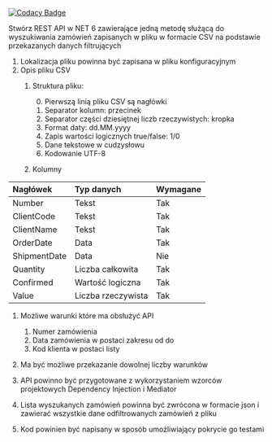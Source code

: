 [![Codacy Badge](https://app.codacy.com/project/badge/Grade/9d62951e6c1140bd9b8f6e68b20d0a2f)](https://app.codacy.com/gh/LPiotr/SearchPurchaseOrder/dashboard?utm_source=gh&utm_medium=referral&utm_content=&utm_campaign=Badge_grade)

Stwórz REST API w NET 6 zawierające jedną metodę służącą do wyszukiwania zamówień zapisanych w pliku w formacie CSV na podstawie przekazanych danych filtrujących

1. Lokalizacja pliku powinna być zapisana w pliku konfiguracyjnym
1. Opis pliku CSV
   1. Struktura pliku:

      0. Pierwszą linią pliku CSV są nagłówki
      0. Separator kolumn: przecinek
      0. Separator części dziesiętnej liczb rzeczywistych: kropka
      0. Format daty: dd.MM.yyyy
      0. Zapis wartości logicznych true/false: 1/0
      0. Dane tekstowe w cudzysłowu
      0. Kodowanie UTF-8
   1. Kolumny

|Nagłówek|Typ danych|Wymagane|
| :- | :- | :- |
|Number|Tekst|Tak|
|ClientCode|Tekst|Tak|
|ClientName|Tekst|Tak|
|OrderDate|Data|Tak|
|ShipmentDate|Data|Nie|
|Quantity|Liczba całkowita|Tak|
|Confirmed|Wartość logiczna|Tak|
|Value|Liczba rzeczywista|Tak|

1. Możliwe warunki które ma obsłużyć API
   1. Numer zamówienia
   1. Data zamówienia w postaci zakresu od do
   1. Kod klienta w postaci listy
1. Ma być możliwe przekazanie dowolnej liczby warunków
1. API powinno być przygotowane z wykorzystaniem wzorców projektowych Dependency Injection i Mediator

1. Lista wyszukanych zamówień powinna być zwrócona w formacie json i zawierać wszystkie dane odfiltrowanych zamówień z pliku

1. Kod powinien być napisany w sposób umożliwiający pokrycie go testami

